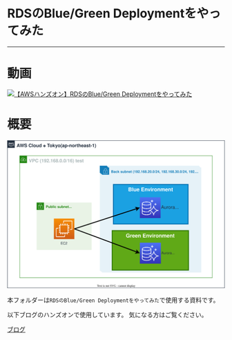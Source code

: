 # RDSのBlue/Green Deploymentをやってみた

---
# 動画
[![【AWSハンズオン】RDSのBlue/Green Deploymentをやってみた](https://img.youtube.com/vi/bwQGNnqY8X4/maxresdefault.jpg)](https://www.youtube.com/watch?v=bwQGNnqY8X4)

# 概要
![nw-diag](./diagram.drawio.svg)

本フォルダーは`RDSのBlue/Green Deploymentをやってみた`で使用する資料です。

以下ブログのハンズオンで使用しています。
気になる方はご覧ください。

[ブログ](https://qiita.com/bamtech1904/items/4e2b5f4cb02da4640059)
